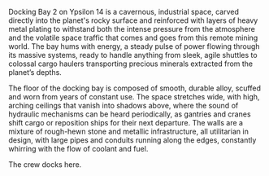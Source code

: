 Docking Bay 2 on Ypsilon 14 is a cavernous, industrial space, carved directly into the planet's rocky surface and reinforced with layers of heavy metal plating to withstand both the intense pressure from the atmosphere and the volatile space traffic that comes and goes from this remote mining world. The bay hums with energy, a steady pulse of power flowing through its massive systems, ready to handle anything from sleek, agile shuttles to colossal cargo haulers transporting precious minerals extracted from the planet’s depths.

The floor of the docking bay is composed of smooth, durable alloy, scuffed and worn from years of constant use. The space stretches wide, with high, arching ceilings that vanish into shadows above, where the sound of hydraulic mechanisms can be heard periodically, as gantries and cranes shift cargo or reposition ships for their next departure. The walls are a mixture of rough-hewn stone and metallic infrastructure, all utilitarian in design, with large pipes and conduits running along the edges, constantly whirring with the flow of coolant and fuel.

The crew docks here.

